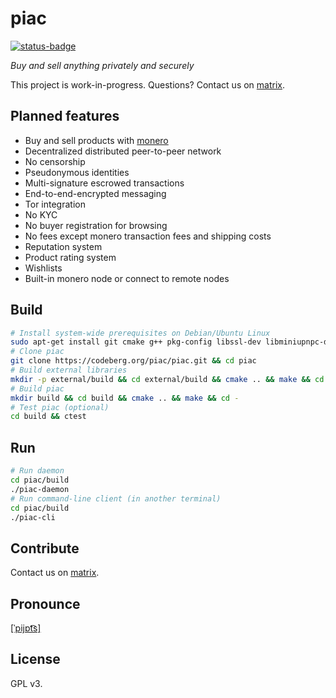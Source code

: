 # piac 

[![status-badge](https://ci.codeberg.org/api/badges/piac/piac/status.svg)](https://ci.codeberg.org/piac/piac)

_Buy and sell anything privately and securely_

This project is work-in-progress. Questions? Contact us on
[matrix](https://matrix.to/#/@jbakosi:matrix.org).

## Planned features

* Buy and sell products with [monero](https://getmonero.org)
* Decentralized distributed peer-to-peer network
* No censorship
* Pseudonymous identities
* Multi-signature escrowed transactions
* End-to-end-encrypted messaging
* Tor integration
* No KYC
* No buyer registration for browsing
* No fees except monero transaction fees and shipping costs
* Reputation system
* Product rating system
* Wishlists
* Built-in monero node or connect to remote nodes


## Build

```sh
# Install system-wide prerequisites on Debian/Ubuntu Linux
sudo apt-get install git cmake g++ pkg-config libssl-dev libminiupnpc-dev libboost-chrono-dev libboost-date-time-dev libboost-filesystem-dev libboost-locale-dev libboost-program-options-dev libboost-regex-dev libboost-serialization-dev libboost-system-dev libboost-thread-dev libzmq3-dev libhidapi-dev libprotobuf-dev libusb-dev libxapian-dev libeasyloggingpp-dev rapidjson-dev
# Clone piac
git clone https://codeberg.org/piac/piac.git && cd piac
# Build external libraries
mkdir -p external/build && cd external/build && cmake .. && make && cd -
# Build piac
mkdir build && cd build && cmake .. && make && cd -
# Test piac (optional)
cd build && ctest
```

## Run
```sh
# Run daemon
cd piac/build
./piac-daemon
# Run command-line client (in another terminal)
cd piac/build
./piac-cli
```

## Contribute
Contact us on [matrix](https://matrix.to/#/@jbakosi:matrix.org).

## Pronounce
[[ˈpijɒt͡s]](https://en.wiktionary.org/wiki/piac)

## License
GPL v3.

